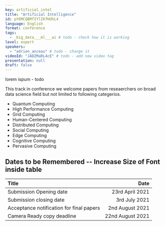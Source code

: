 ```yaml
---
key: artificial_intel
title: "Artificial Intelligence"
id: pY6MCQBMfIYlIKfHdhL4
language: English
format: conference
tags:
  - _big_data___ml___ai # todo - check how it is working
level: expert
speakers:
  - "adrien_anceau" # todo - change it
videoId: "JADZMaRL4cE" # todo - add new video tag
presentation: null
draft: false
---
```


lorem ispum - todo

This track in conference we welcome papers from reseaerchers on broad data science field but not limited to following categerios.

- Quantum Computing
- High Performance Computing
- Grid Computing
- Human-Centered Computing
- Distributed Computing
- Social Computing
- Edge Computing
- Cognitive Computing
- Pervasive Computing

## Dates to be Remembered -- Increase Size of Font inside table

| Title                                    |             Date |
| :--------------------------------------- | ---------------: |
| Submission Opening date                  |  23rd April 2021 |
| Submission closing date                  |    3rd July 2021 |
| Acceptance notification for final papers |  2nd August 2021 |
| Camera Ready copy deadline               | 22nd August 2021 |
